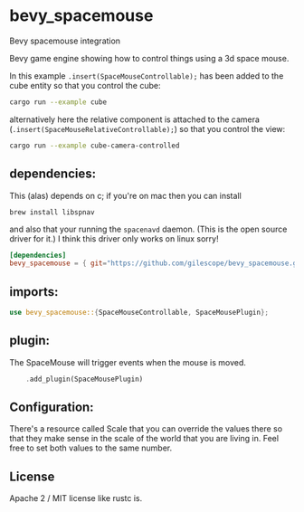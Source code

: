 # bevy_spacemouse
Bevy spacemouse integration

Bevy game engine showing how to control things using a 3d space mouse.

In this example `.insert(SpaceMouseControllable);` has been added to the cube entity 
so that you control the cube:
```sh
cargo run --example cube
```

alternatively here the relative component is attached to the camera 
(`.insert(SpaceMouseRelativeControllable);`)
so that you control the view:

```sh
cargo run --example cube-camera-controlled
```

## dependencies:

This (alas) depends on c; 
if you're on mac then you can install
```
brew install libspnav
```

and also that your running the `spacenavd` daemon. (This is the open source driver for it.)
I think this driver only works on linux sorry!

```toml
[dependencies]
bevy_spacemouse = { git="https://github.com/gilescope/bevy_spacemouse.git" }
```

## imports:
```rust
use bevy_spacemouse::{SpaceMouseControllable, SpaceMousePlugin};
```

## plugin:

The SpaceMouse will trigger events when the mouse is moved.
```rust
    .add_plugin(SpaceMousePlugin)
```

## Configuration:

There's a resource called Scale that you can override the values there so that they
make sense in the scale of the world that you are living in. Feel free to set both values
to the same number.

## License

Apache 2 / MIT license like rustc is.
